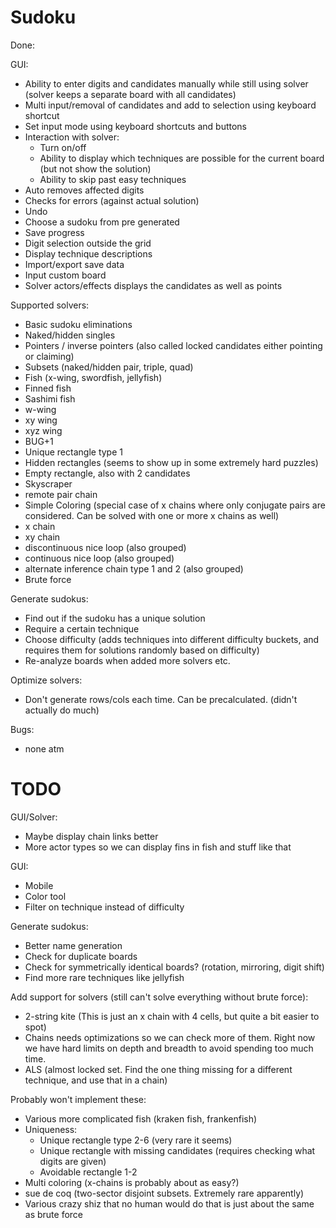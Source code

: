 # Sudoku

Done:

GUI:
- Ability to enter digits and candidates manually while still using solver (solver keeps a separate board with all candidates)
- Multi input/removal of candidates and add to selection using keyboard shortcut
- Set input mode using keyboard shortcuts and buttons
- Interaction with solver:
    - Turn on/off
    - Ability to display which techniques are possible for the current board (but not show the solution)
    - Ability to skip past easy techniques
- Auto removes affected digits
- Checks for errors (against actual solution)
- Undo
- Choose a sudoku from pre generated
- Save progress
- Digit selection outside the grid
- Display technique descriptions
- Import/export save data
- Input custom board
- Solver actors/effects displays the candidates as well as points

Supported solvers:
- Basic sudoku eliminations
- Naked/hidden singles
- Pointers / inverse pointers (also called locked candidates either pointing or claiming)
- Subsets (naked/hidden pair, triple, quad)
- Fish (x-wing, swordfish, jellyfish)
- Finned fish
- Sashimi fish
- w-wing
- xy wing
- xyz wing
- BUG+1
- Unique rectangle type 1
- Hidden rectangles (seems to show up in some extremely hard puzzles)
- Empty rectangle, also with 2 candidates
- Skyscraper
- remote pair chain
- Simple Coloring (special case of x chains where only conjugate pairs are considered. Can be solved with one or more x chains as well)
- x chain
- xy chain
- discontinuous nice loop (also grouped)
- continuous nice loop (also grouped)
- alternate inference chain type 1 and 2 (also grouped)
- Brute force

Generate sudokus:
- Find out if the sudoku has a unique solution
- Require a certain technique
- Choose difficulty (adds techniques into different difficulty buckets, and requires them for solutions randomly based on difficulty)
- Re-analyze boards when added more solvers etc.

Optimize solvers:
- Don't generate rows/cols each time. Can be precalculated. (didn't actually do much)

Bugs:
- none atm

# TODO

GUI/Solver:
- Maybe display chain links better
- More actor types so we can display fins in fish and stuff like that

GUI:
- Mobile
- Color tool
- Filter on technique instead of difficulty

Generate sudokus:
- Better name generation
- Check for duplicate boards
- Check for symmetrically identical boards? (rotation, mirroring, digit shift)
- Find more rare techniques like jellyfish

Add support for solvers (still can't solve everything without brute force): 
- 2-string kite (This is just an x chain with 4 cells, but quite a bit easier to spot)
- Chains needs optimizations so we can check more of them. Right now we have hard limits on depth and breadth to avoid spending too much time.
- ALS (almost locked set. Find the one thing missing for a different technique, and use that in a chain)


Probably won't implement these:
- Various more complicated fish (kraken fish, frankenfish)
- Uniqueness:
  - Unique rectangle type 2-6 (very rare it seems)
  - Unique rectangle with missing candidates (requires checking what digits are given)
  - Avoidable rectangle 1-2
- Multi coloring (x-chains is probably about as easy?)
- sue de coq (two-sector disjoint subsets. Extremely rare apparently)
- Various crazy shiz that no human would do that is just about the same as brute force